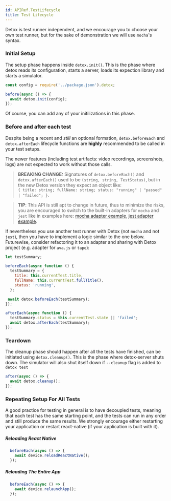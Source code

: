 ```yaml
---
id: APIRef.TestLifecycle
title: Test Lifecycle
---
```


Detox is test runner independent, and we encourage you to choose your own test runner, but for the sake of demonstration we will use `mocha`'s syntax.


### Initial Setup
The setup phase happens inside `detox.init()`. This is the phase where detox reads its configuration, starts a server, loads its expection library and starts a simulator.

```js
const config = require('../package.json').detox;

before(async () => {
  await detox.init(config);
});
```

Of course, you can add any of your initilizations in this phase.

### Before and after each test

Despite being a recent and *still* an optional formation, `detox.beforeEach` and `detox.afterEach` lifecycle functions are **highly** recommended to be called in your test setups.

The newer features (including test artifacts: video recordings, screenshots, logs) are not expected to work without those calls.

> **BREAKING CHANGE:** Signatures of `detox.beforeEach()` and `detox.afterEach()` used to be `(string, string, TestStatus)`, but in the new Detox version they expect an object like:  
 `{ title: string; fullName: string; status: "running" | "passed" | "failed"; }`.  
 
> **TIP**: This API is still apt to change in future, thus to minimize the risks, you are encouraged to switch to the built-in adapters for `mocha` and `jest` like in examples here: [mocha adapter example](/examples/demo-react-native/e2e/init.js), [jest adapter example](/examples/demo-react-native-jest/e2e/init.js).

If nevertheless you use another test runner with Detox (not `mocha` and not `jest`), then you have to implement a logic similar to the one below. Futurewise, consider refactoring it to an adapter and sharing with Detox project (e.g. adapter for `ava.js` or `tape`):

```js
let testSummary;

beforeEach(async function () {
  testSummary = {
    title: this.currentTest.title,
    fullName: this.currentTest.fullTitle(),
    status: 'running',
  };

 await detox.beforeEach(testSummary);
});

afterEach(async function () {
  testSummary.status = this.currentTest.state || 'failed';
  await detox.afterEach(testSummary);
});
```

### Teardown
The cleanup phase should happen after all the tests have finished, can be initiated using `detox.cleanup()`. This is the phase where detox-server shuts down. The simulator will also shut itself down if `--cleanup` flag is added to `detox test`

```js
after(async () => {
  await detox.cleanup();
});
```

### Repeating Setup For All Tests

A good practice for testing in general is to have decoupled tests, meaning that each test has the same starting point, and the tests can run in any order and still produce the same results. We strongly encourage either restarting your application or restart react-native (if your application is built with it).

##### Reloading React Native

```js
  beforeEach(async () => {
    await device.reloadReactNative();
  });
```

##### Reloading The Entire App

```js
  beforeEach(async () => {
    await device.relaunchApp();
  });
```
